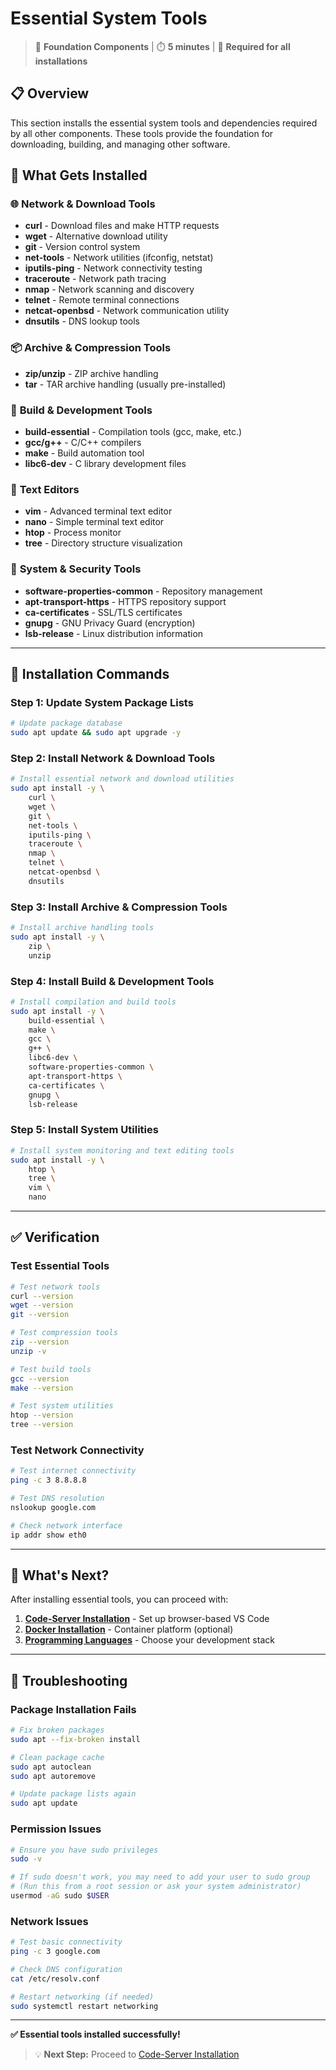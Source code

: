 # Essential System Tools

> 🔧 **Foundation Components** | ⏱️ **5 minutes** | 🔗 **Required for all installations**

## 📋 Overview

This section installs the essential system tools and dependencies required by all other components. These tools provide the foundation for downloading, building, and managing other software.

## 🎯 What Gets Installed

### 🌐 **Network & Download Tools**
- **curl** - Download files and make HTTP requests
- **wget** - Alternative download utility  
- **git** - Version control system
- **net-tools** - Network utilities (ifconfig, netstat)
- **iputils-ping** - Network connectivity testing
- **traceroute** - Network path tracing
- **nmap** - Network scanning and discovery
- **telnet** - Remote terminal connections
- **netcat-openbsd** - Network communication utility
- **dnsutils** - DNS lookup tools

### 📦 **Archive & Compression Tools**
- **zip/unzip** - ZIP archive handling
- **tar** - TAR archive handling (usually pre-installed)

### 🔧 **Build & Development Tools**
- **build-essential** - Compilation tools (gcc, make, etc.)
- **gcc/g++** - C/C++ compilers
- **make** - Build automation tool
- **libc6-dev** - C library development files

### 📄 **Text Editors**
- **vim** - Advanced terminal text editor
- **nano** - Simple terminal text editor
- **htop** - Process monitor
- **tree** - Directory structure visualization

### 🔐 **System & Security Tools**
- **software-properties-common** - Repository management
- **apt-transport-https** - HTTPS repository support
- **ca-certificates** - SSL/TLS certificates
- **gnupg** - GNU Privacy Guard (encryption)
- **lsb-release** - Linux distribution information

---

## 🚀 Installation Commands

### Step 1: Update System Package Lists

```bash
# Update package database
sudo apt update && sudo apt upgrade -y
```

### Step 2: Install Network & Download Tools

```bash
# Install essential network and download utilities
sudo apt install -y \
    curl \
    wget \
    git \
    net-tools \
    iputils-ping \
    traceroute \
    nmap \
    telnet \
    netcat-openbsd \
    dnsutils
```

### Step 3: Install Archive & Compression Tools

```bash
# Install archive handling tools
sudo apt install -y \
    zip \
    unzip
```

### Step 4: Install Build & Development Tools

```bash
# Install compilation and build tools
sudo apt install -y \
    build-essential \
    make \
    gcc \
    g++ \
    libc6-dev \
    software-properties-common \
    apt-transport-https \
    ca-certificates \
    gnupg \
    lsb-release
```

### Step 5: Install System Utilities

```bash
# Install system monitoring and text editing tools
sudo apt install -y \
    htop \
    tree \
    vim \
    nano
```

---

## ✅ Verification

### Test Essential Tools

```bash
# Test network tools
curl --version
wget --version
git --version

# Test compression tools
zip --version
unzip -v

# Test build tools
gcc --version
make --version

# Test system utilities
htop --version
tree --version
```

### Test Network Connectivity

```bash
# Test internet connectivity
ping -c 3 8.8.8.8

# Test DNS resolution
nslookup google.com

# Check network interface
ip addr show eth0
```

---

## 🔗 What's Next?

After installing essential tools, you can proceed with:

1. **[Code-Server Installation](../02-code-server/installation.md)** - Set up browser-based VS Code
2. **[Docker Installation](../03-containers/docker.md)** - Container platform (optional)
3. **[Programming Languages](../04-programming-languages/)** - Choose your development stack

---

## 🚨 Troubleshooting

### Package Installation Fails

```bash
# Fix broken packages
sudo apt --fix-broken install

# Clean package cache
sudo apt autoclean
sudo apt autoremove

# Update package lists again
sudo apt update
```

### Permission Issues

```bash
# Ensure you have sudo privileges
sudo -v

# If sudo doesn't work, you may need to add your user to sudo group
# (Run this from a root session or ask your system administrator)
usermod -aG sudo $USER
```

### Network Issues

```bash
# Test basic connectivity
ping -c 3 google.com

# Check DNS configuration
cat /etc/resolv.conf

# Restart networking (if needed)
sudo systemctl restart networking
```

---

**✅ Essential tools installed successfully!**

> 💡 **Next Step:** Proceed to [Code-Server Installation](../02-code-server/installation.md)